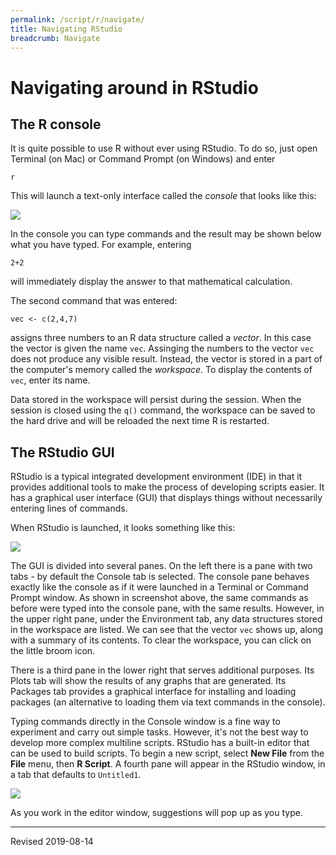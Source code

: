 ```yaml
---
permalink: /script/r/navigate/
title: Navigating RStudio
breadcrumb: Navigate
---
```


# Navigating around in RStudio


## The R console

It is quite possible to use R without ever using RStudio.  To do so, just open Terminal (on Mac) or Command Prompt (on Windows) and enter

```
r
```

This will launch a text-only interface called the *console* that looks like this:

![](../images/console-r.png)

In the console you can type commands and the result may be shown below what you have typed.  For example, entering

```
2+2
```

will immediately display the answer to that mathematical calculation.  

The second command that was entered:

```
vec <- c(2,4,7)
```

assigns three numbers to an R data structure called a *vector*.  In this case the vector is given the name `vec`.  Assinging the numbers to the vector `vec` does not produce any visible result.  Instead, the vector is stored in a part of the computer's memory called the *workspace*.  To display the contents of `vec`, enter its name.

Data stored in the workspace will persist during the session.  When the session is closed using the `q()` command, the workspace can be saved to the hard drive and will be reloaded the next time R is restarted.

## The RStudio GUI

RStudio is a typical integrated development environment (IDE) in that it provides additional tools to make the process of developing scripts easier.  It has a graphical user interface (GUI) that displays things without necessarily entering lines of commands.  

When RStudio is launched, it looks something like this:

![](../images/rstudio-initial.png)

The GUI is divided into several panes.  On the left there is a pane with two tabs - by default the Console tab is selected.  The console pane behaves exactly like the console as if it were launched in a Terminal or Command Prompt window.  As shown in screenshot above, the same commands as before were typed into the console pane, with the same results.  However, in the upper right pane, under the Environment tab, any data structures stored in the workspace are listed.  We can see that the vector `vec` shows up, along with a summary of its contents.  To clear the workspace, you can click on the little broom icon.

There is a third pane in the lower right that serves additional purposes.  Its Plots tab will show the results of any graphs that are generated.  Its Packages tab provides a graphical interface for installing and loading packages (an alternative to loading them via text commands in the console).

Typing commands directly in the Console window is a fine way to experiment and carry out simple tasks.  However, it's not the best way to develop more complex multiline scripts.  RStudio has a built-in editor that can be used to build scripts.  To begin a new script, select **New File** from the **File** menu, then **R Script**.  A fourth pane will appear in the RStudio window, in a tab that defaults to `Untitled1`.  

![](../images/rstudio-editor.png)

As you work in the editor window, suggestions will pop up as you type.  

----
Revised 2019-08-14
